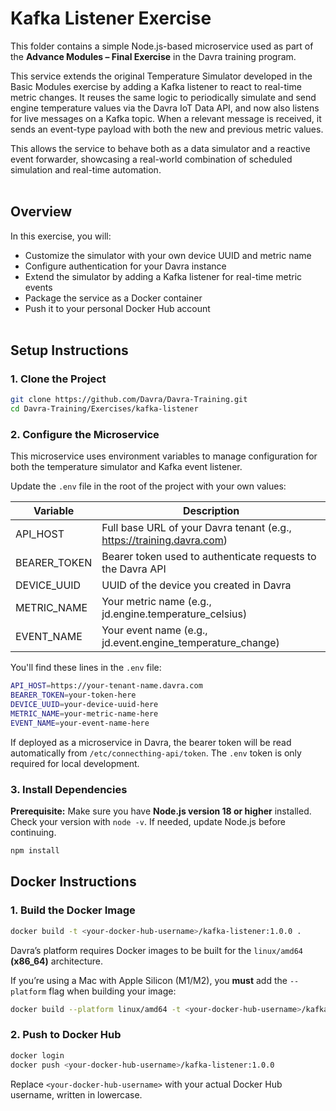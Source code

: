 # Kafka Listener Exercise

This folder contains a simple Node.js-based microservice used as part of the **Advance Modules – Final Exercise** in the Davra training program.

This service extends the original Temperature Simulator developed in the Basic Modules exercise by adding a Kafka listener to react to real-time metric changes.
It reuses the same logic to periodically simulate and send engine temperature values via the Davra IoT Data API, and now also listens for live messages on a Kafka topic. When a relevant message is received, it sends an event-type payload with both the new and previous metric values.

This allows the service to behave both as a data simulator and a reactive event forwarder, showcasing a real-world combination of scheduled simulation and real-time automation.
<br><br>

## Overview

In this exercise, you will:

- Customize the simulator with your own device UUID and metric name  
- Configure authentication for your Davra instance  
- Extend the simulator by adding a Kafka listener for real-time metric events  
- Package the service as a Docker container  
- Push it to your personal Docker Hub account
<br><br>

## Setup Instructions

### 1. Clone the Project

```bash
git clone https://github.com/Davra/Davra-Training.git
cd Davra-Training/Exercises/kafka-listener
```

### 2. Configure the Microservice

This microservice uses environment variables to manage configuration for both the temperature simulator and Kafka event listener.

Update the `.env` file in the root of the project with your own values:

| Variable      | Description                                                            |
|---------------|------------------------------------------------------------------------|
| API_HOST      | Full base URL of your Davra tenant (e.g., https://training.davra.com)  |
| BEARER_TOKEN  | Bearer token used to authenticate requests to the Davra API            |
| DEVICE_UUID   | UUID of the device you created in Davra                                |
| METRIC_NAME   | Your metric name (e.g., jd.engine.temperature_celsius)                 |
| EVENT_NAME    | Your event name (e.g., jd.event.engine_temperature_change)             |

You'll find these lines in the `.env` file:

```bash
API_HOST=https://your-tenant-name.davra.com
BEARER_TOKEN=your-token-here
DEVICE_UUID=your-device-uuid-here
METRIC_NAME=your-metric-name-here
EVENT_NAME=your-event-name-here
```

If deployed as a microservice in Davra, the bearer token will be read automatically from `/etc/connecthing-api/token`. The `.env` token is only required for local development.

### 3. Install Dependencies

**Prerequisite:** Make sure you have **Node.js version 18 or higher** installed.  
Check your version with `node -v`. If needed, update Node.js before continuing.

```bash
npm install
```

## Docker Instructions

### 1. Build the Docker Image

```bash
docker build -t <your-docker-hub-username>/kafka-listener:1.0.0 .
```

Davra’s platform requires Docker images to be built for the `linux/amd64` **(x86_64)** architecture.

If you’re using a Mac with Apple Silicon (M1/M2), you **must** add the `--platform` flag when building your image:

```bash
docker build --platform linux/amd64 -t <your-docker-hub-username>/kafka-listener:1.0.0 .
```

### 2. Push to Docker Hub

```bash
docker login
docker push <your-docker-hub-username>/kafka-listener:1.0.0
```

Replace `<your-docker-hub-username>` with your actual Docker Hub username, written in lowercase.